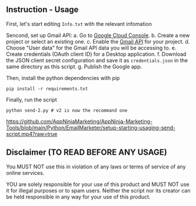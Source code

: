 ## Instruction - Usage

First, let's start editing `Info.txt` with the relevant infomation

Sencond, set up Gmail API:
a. Go to [Google Cloud Console](https://console.cloud.google.com).
b. Create a new project or select an existing one.
c. Enable the [Gmail API](https://console.cloud.google.com/apis/api/gmail.googleapis.com/metrics) for your project.
d. Choose "User data" for the Gmail API data you will be accessing to.
e. Create credentials (OAuth client ID) for a Desktop application.
f. Download the JSON client secret configuration and save it as `credentials.json` in the same directory as this script.
g. Publish the Google app.

Then, install the python dependencies with pip

```console
pip install -r requirements.txt
```

Finally, run the script

```console
python send-2.py # v2 is now the recommand one
```

https://github.com/AppNinjaMarketing/AppNinja-Marketing-Tools/blob/main/Python/EmailMarketer/setup-starting-usaging-send-script.mp4?raw=true


## Disclaimer (TO READ BEFORE ANY USAGE)

You MUST NOT use this in violation of any laws or terms of service of any online services.

YOU are solely responsible for your use of this product and MUST NOT use it for illegal purposes or to spam users. Neither the script nor its creator can be held responsible in any way for your use of this product.